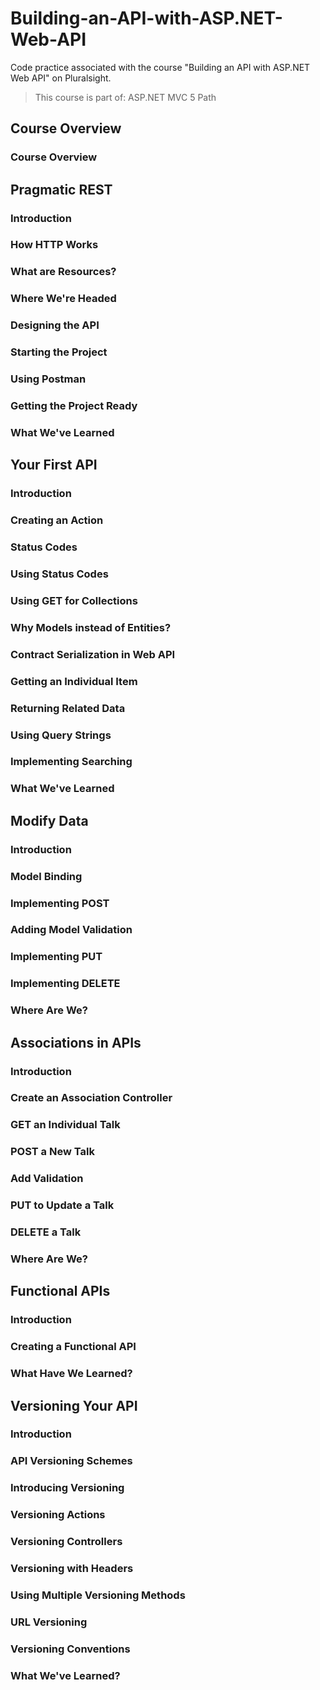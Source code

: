 # Building-an-API-with-ASP.NET-Web-API
Code practice associated with the course "Building an API with ASP.NET Web API" on Pluralsight.
> This course is part of: ASP.NET MVC 5 Path

## Course Overview
### Course Overview

## Pragmatic REST
### Introduction
### How HTTP Works
### What are Resources?
### Where We're Headed
### Designing the API
### Starting the Project
### Using Postman
### Getting the Project Ready
### What We've Learned

## Your First API
### Introduction
### Creating an Action
### Status Codes
### Using Status Codes
### Using GET for Collections
### Why Models instead of Entities?
### Contract Serialization in Web API
### Getting an Individual Item
### Returning Related Data
### Using Query Strings
### Implementing Searching
### What We've Learned

## Modify Data
### Introduction
### Model Binding
### Implementing POST
### Adding Model Validation
### Implementing PUT
### Implementing DELETE
### Where Are We?

## Associations in APIs
### Introduction
### Create an Association Controller
### GET an Individual Talk
### POST a New Talk
### Add Validation
### PUT to Update a Talk
### DELETE a Talk
### Where Are We?

## Functional APIs
### Introduction
### Creating a Functional API
### What Have We Learned?

## Versioning Your API
### Introduction
### API Versioning Schemes
### Introducing Versioning
### Versioning Actions
### Versioning Controllers
### Versioning with Headers
### Using Multiple Versioning Methods
### URL Versioning
### Versioning Conventions
### What We've Learned?
